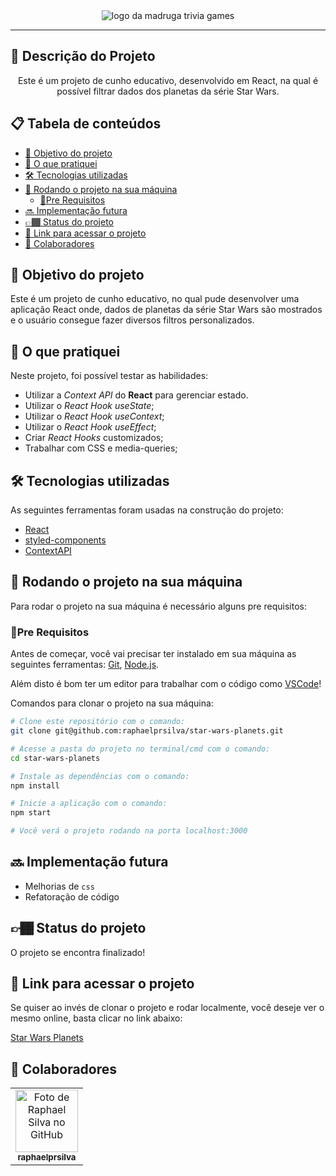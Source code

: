 <div align="center">
  <img src="projectIntro.gif" alt="logo da madruga trivia games">
</div>

---

## :memo: Descrição do Projeto

<p align="center">Este é um projeto de cunho educativo, desenvolvido em React, na qual é possível filtrar dados dos planetas da série Star Wars.</p>

## 📋 Tabela de conteúdos

<!--ts-->

- [🎯 Objetivo do projeto](#🎯-objetivo-do-projeto)
- [📝 O que pratiquei](#📝-o-que-pratiquei)
- [🛠 Tecnologias utilizadas](#🛠-tecnologias-utilizadas)
- [🚀 Rodando o projeto na sua máquina](#🚀-rodando-o-projeto-na-sua-máquina)
  - [📍Pre Requisitos](#📍-pre-requisitos)
- [🔜 Implementação futura](#🔜-implementação-futura)
- [👉🏾 Status do projeto](#👉🏾-status-do-projeto)
- [🔗 Link para acessar o projeto](#🔗-link-para-acessar-o-projeto)
- [🤝 Colaboradores](#🤝-colaboradores)

<!--te-->

## 🎯 Objetivo do projeto

Este é um projeto de cunho educativo, no qual pude desenvolver uma aplicação React onde, dados de planetas da série Star Wars são mostrados e o usuário consegue fazer diversos filtros personalizados.

## 📝 O que pratiquei

Neste projeto, foi possível testar as habilidades:

- Utilizar a _Context API_ do **React** para gerenciar estado.
- Utilizar o _React Hook useState_;
- Utilizar o _React Hook useContext_;
- Utilizar o _React Hook useEffect_;
- Criar _React Hooks_ customizados;
- Trabalhar com CSS e media-queries;

## 🛠 Tecnologias utilizadas

As seguintes ferramentas foram usadas na construção do projeto:

- [React](https://pt-br.reactjs.org/)
- [styled-components](https://styled-components.com/)
- [ContextAPI](https://reactjs.org/docs/context.html)

## 🚀 Rodando o projeto na sua máquina

Para rodar o projeto na sua máquina é necessário alguns pre requisitos:

### 📍Pre Requisitos

Antes de começar, você vai precisar ter instalado em sua máquina as seguintes ferramentas:
[Git](https://git-scm.com), [Node.js](https://nodejs.org/en/).

Além disto é bom ter um editor para trabalhar com o código como [VSCode](https://code.visualstudio.com/)!

Comandos para clonar o projeto na sua máquina:

```bash
# Clone este repositório com o comando:
git clone git@github.com:raphaelprsilva/star-wars-planets.git

# Acesse a pasta do projeto no terminal/cmd com o comando:
cd star-wars-planets

# Instale as dependências com o comando:
npm install

# Inicie a aplicação com o comando:
npm start

# Você verá o projeto rodando na porta localhost:3000
```

## 🔜 Implementação futura

- Melhorias de `css`
- Refatoração de código

## 👉🏾 Status do projeto

O projeto se encontra finalizado!

## 🔗 Link para acessar o projeto

Se quiser ao invés de clonar o projeto e rodar localmente, você deseje ver o mesmo online, basta clicar no link abaixo:

<a href="http://www.star-wars-planets.elraphael.com.br/" target="_blank" rel="noopener">Star Wars Planets</a>

## 🤝 Colaboradores

<table>
  <tr>
    <td align="center">
      <a href="http://github.com/raphaelprsilva">
        <img src="https://avatars.githubusercontent.com/u/50886915?s=400&u=fa3df0caab0c83b9f88678abd93e8d5a81a5cd6f&v=4" width="100px;" alt="Foto de Raphael Silva no GitHub"/><br>
        <sub>
          <b>raphaelprsilva</b>
        </sub>
      </a>
    </td>
  </tr>
</table>
